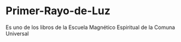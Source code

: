 # Primer-Rayo-de-Luz
Es uno de los libros de la Escuela Magnético Espiritual de la Comuna Universal
